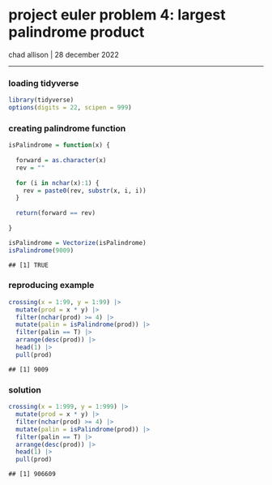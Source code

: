 project euler problem 4: largest palindrome product
================
chad allison \| 28 december 2022

------------------------------------------------------------------------

### loading tidyverse

``` r
library(tidyverse)
options(digits = 22, scipen = 999)
```

### creating palindrome function

``` r
isPalindrome = function(x) {
  
  forward = as.character(x)
  rev = ""
  
  for (i in nchar(x):1) {
    rev = paste0(rev, substr(x, i, i))
  }
  
  return(forward == rev)
  
}

isPalindrome = Vectorize(isPalindrome)
isPalindrome(9009)
```

    ## [1] TRUE

### reproducing example

``` r
crossing(x = 1:99, y = 1:99) |>
  mutate(prod = x * y) |>
  filter(nchar(prod) >= 4) |>
  mutate(palin = isPalindrome(prod)) |>
  filter(palin == T) |>
  arrange(desc(prod)) |>
  head(1) |>
  pull(prod)
```

    ## [1] 9009

### solution

``` r
crossing(x = 1:999, y = 1:999) |>
  mutate(prod = x * y) |>
  filter(nchar(prod) >= 4) |>
  mutate(palin = isPalindrome(prod)) |>
  filter(palin == T) |>
  arrange(desc(prod)) |>
  head(1) |>
  pull(prod)
```

    ## [1] 906609
